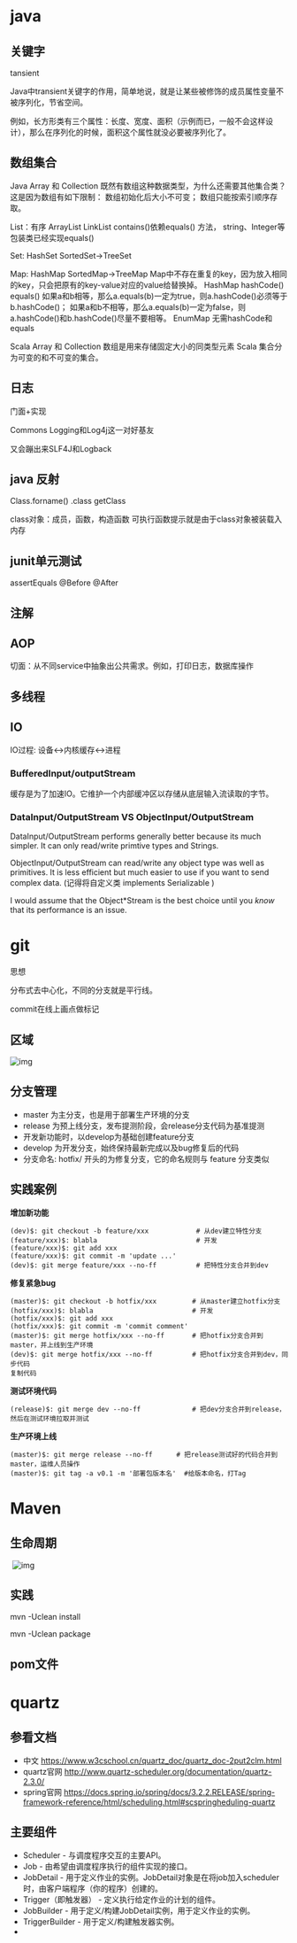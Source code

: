 # java

## 关键字

tansient

Java中transient关键字的作用，简单地说，就是让某些被修饰的成员属性变量不被序列化，节省空间。

例如，长方形类有三个属性：长度、宽度、面积（示例而已，一般不会这样设计），那么在序列化的时候，面积这个属性就没必要被序列化了。

## 数组集合

Java Array 和 Collection
既然有数组这种数据类型，为什么还需要其他集合类？这是因为数组有如下限制：
数组初始化后大小不可变；
数组只能按索引顺序存取。

List：有序
ArrayList 
LinkList
contains()依赖equals() 方法， string、Integer等包装类已经实现equals()

Set: HashSet SortedSet->TreeSet

Map: HashMap SortedMap->TreeMap
Map中不存在重复的key，因为放入相同的key，只会把原有的key-value对应的value给替换掉。
HashMap  hashCode()  equals()
如果a和b相等，那么a.equals(b)一定为true，则a.hashCode()必须等于b.hashCode()；
如果a和b不相等，那么a.equals(b)一定为false，则a.hashCode()和b.hashCode()尽量不要相等。
EnumMap
无需hashCode和equals

Scala Array 和 Collection
数组是用来存储固定大小的同类型元素
Scala 集合分为可变的和不可变的集合。



## 日志

门面+实现

Commons Logging和Log4j这一对好基友

又会蹦出来SLF4J和Logback





java 反射
-----------------------------------------------------------------

Class.forname()
.class
getClass

class对象：成员，函数，构造函数
可执行函数提示就是由于class对象被装载入内存

junit单元测试
-----------------------------------------------------------------
assertEquals
@Before
@After

注解
-----------------------------------------------------------------



AOP
-----------------------------------------------------------------
切面：从不同service中抽象出公共需求。例如，打印日志，数据库操作



## 多线程



## IO

IO过程: 设备<->内核缓存<->进程

### BufferedInput/outputStream

缓存是为了加速IO。它维护一个内部缓冲区以存储从底层输入流读取的字节。



### DataInput/OutputStream  VS  ObjectInput/OutputStream 

DataInput/OutputStream performs generally better because its much simpler. It can only read/write primtive types and Strings.

ObjectInput/OutputStream can read/write any object type was well as primitives. It is less efficient but much easier to use if you want to send complex data.  (记得将自定义类 implements Serializable )

I would assume that the Object*Stream is the best choice until you *know* that its performance is an issue.

# git

思想

分布式去中心化，不同的分支就是平行线。

commit在线上画点做标记

## 区域

![img](D:\Users\11109539\todolist\img\v2-af3bf6fee935820d481853e452ed2d55_1440w.jpg)



## 分支管理

- master 为主分支，也是用于部署生产环境的分支
- release 为预上线分支，发布提测阶段，会release分支代码为基准提测
- 开发新功能时，以develop为基础创建feature分支
- develop 为开发分支，始终保持最新完成以及bug修复后的代码
- 分支命名: hotfix/ 开头的为修复分支，它的命名规则与 feature 分支类似

## 实践案例

**增加新功能**

```
(dev)$: git checkout -b feature/xxx            # 从dev建立特性分支
(feature/xxx)$: blabla                         # 开发
(feature/xxx)$: git add xxx
(feature/xxx)$: git commit -m 'update ...'
(dev)$: git merge feature/xxx --no-ff          # 把特性分支合并到dev
```

**修复紧急bug**

```
(master)$: git checkout -b hotfix/xxx         # 从master建立hotfix分支
(hotfix/xxx)$: blabla                         # 开发
(hotfix/xxx)$: git add xxx
(hotfix/xxx)$: git commit -m 'commit comment'
(master)$: git merge hotfix/xxx --no-ff       # 把hotfix分支合并到master，并上线到生产环境
(dev)$: git merge hotfix/xxx --no-ff          # 把hotfix分支合并到dev，同步代码
复制代码
```

**测试环境代码**

```
(release)$: git merge dev --no-ff             # 把dev分支合并到release，然后在测试环境拉取并测试
```

**生产环境上线**

```
(master)$: git merge release --no-ff      # 把release测试好的代码合并到master，运维人员操作
(master)$: git tag -a v0.1 -m '部署包版本名'  #给版本命名，打Tag
```



# Maven

## 生命周期

​	![img](D:\Users\11109539\todolist\img\7642256-c967b2c1faeba9ce.png)



## 实践

mvn -Uclean install

mvn -Uclean package

## pom文件



# quartz

## 参看文档

- 中文 https://www.w3cschool.cn/quartz_doc/quartz_doc-2put2clm.html
- quartz官网 http://www.quartz-scheduler.org/documentation/quartz-2.3.0/
- spring官网 https://docs.spring.io/spring/docs/3.2.2.RELEASE/spring-framework-reference/html/scheduling.html#scspringheduling-quartz

## 主要组件

- Scheduler - 与调度程序交互的主要API。
- Job - 由希望由调度程序执行的组件实现的接口。
- JobDetail - 用于定义作业的实例。JobDetail对象是在将job加入scheduler时，由客户端程序（你的程序）创建的。
- Trigger（即触发器） - 定义执行给定作业的计划的组件。
- JobBuilder - 用于定义/构建JobDetail实例，用于定义作业的实例。
- TriggerBuilder - 用于定义/构建触发器实例。
- 